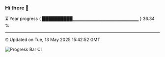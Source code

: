 ### Hi there 👋

⏳ Year progress { ██████████▁▁▁▁▁▁▁▁▁▁▁▁▁▁▁▁▁▁▁▁ } 36.34 %

---

⏰ Updated on Tue, 13 May 2025 15:42:52 GMT

![Progress Bar CI](https://github.com/IshwaranRudhara/GIT-ACTION/workflows/Progress%20Bar%20CI/badge.svg)
